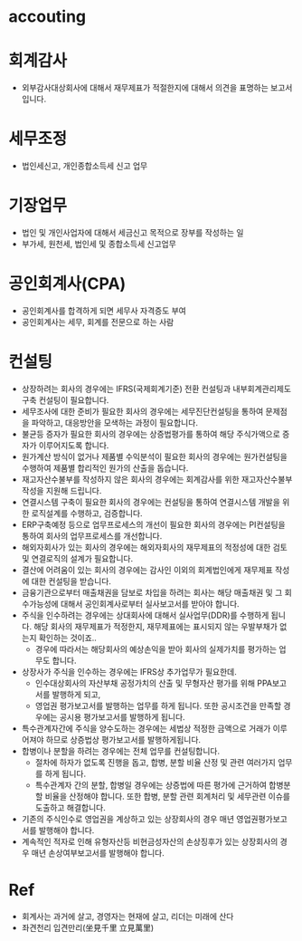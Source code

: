 # accouting

# 회계감사 
- 외부감사대상회사에 대해서 재무제표가 적절한지에 대해서 의견을 표명하는 보고서입니다.

# 세무조정 
- 법인세신고, 개인종합소득세 신고 업무

# 기장업무
- 법인 및 개인사업자에 대해서 세금신고 목적으로 장부를 작성하는 일
- 부가세, 원천세, 법인세 및 종합소득세 신고업무

# 공인회계사(CPA)
- 공인회계사를 합격하게 되면 세무사 자격증도 부여
- 공인회계사는 세무, 회계를 전문으로 하는 사람

# 컨설팅
- 상장하려는 회사의 경우에는 IFRS(국제회계기준) 전환 컨설팅과 내부회계관리제도 구축 컨설팅이 필요합니다.
- 세무조사에 대한 준비가 필요한 회사의 경우에는 세무진단컨설팅을 통하여 문제점을 파악하고, 대응방안을 모색하는 과정이 필요합니다.
- 불균등 증자가 필요한 회사의 경우에는 상증법평가를 통하여 해당 주식가액으로 증자가 이루어지도록 합니다.
- 원가계산 방식이 없거나 제품별 수익분석이 필요한 회사의 경우에는 원가컨설팅을 수행하여 제품별 합리적인 원가의 산출을 돕습니다.
- 재고자산수불부를 작성하지 않은 회사의 경우에는 회계감사를 위한 재고자산수불부 작성을 지원해 드립니다.
- 연결시스템 구축이 필요한 회사의 경우에는 컨설팅을 통하여 연결시스템 개발을 위한 로직설계를 수행하고, 검증합니다.
- ERP구축예정 등으로 업무프로세스의 개선이 필요한 회사의 경우에는 PI컨설팅을 통하여 회사의 업무프로세스를 개선합니다.
- 해외자회사가 있는 회사의 경우에는 해외자회사의 재무제표의 적정성에 대한 검토 및 연결로직의 설계가 필요합니다.
- 결산에 어려움이 있는 회사의 경우에는 감사인 이외의 회계법인에게 재무제표 작성에 대한 컨설팅을 받습니다.
- 금융기관으로부터 매출채권을 담보로 차입을 하려는 회사는 해당 매출채권 및 그 회수가능성에 대해서 공인회계사로부터 실사보고서를 받아야 합니다.
- 주식을 인수하려는 경우에는 상대회사에 대해서 실사업무(DDR)를 수행하게 됩니다. 해당 회사의 재무제표가 적정한지, 재무제표에는 표시되지 않는 우발부채가 없는지 확인하는 것이죠.. 
  - 경우에 따라서는 해당회사의 예상손익을 받아 회사의 실제가치를 평가하는 업무도 합니다.
- 상장사가 주식을 인수하는 경우에는 IFRS상 추가업무가 필요한데. 
  - 인수대상회사의 자산부채 공정가치의 산출 및 무형자산 평가를 위해 PPA보고서를 발행하게 되고, 
  - 영업권 평가보고서를 발행하는 업무를 하게 됩니다. 또한 공시조건을 만족할 경우에는 공시용 평가보고서를 발행하게 됩니다.
- 특수관계자간에 주식을 양수도하는 경우에는 세법상 적정한 금액으로 거래가 이루어져야 하므로 상증법상 평가보고서를 발행하게됩니다.
- 합병이나 분할을 하려는 경우에는 전체 업무를 컨설팅합니다. 
  - 절차에 하자가 없도록 진행을 돕고, 합병, 분할 비율 산정 및 관련 여러가지 업무를 하게 됩니다. 
  - 특수관계자 간의 분할, 합병일 경우에는 상증법에 따른 평가에 근거하여 합병분할 비율을 산정해야 합니다. 또한 합병, 분할 관련 회계처리 및 세무관련 이슈를 도출하고 해결합니다.
- 기존의 주식인수로 영업권을 계상하고 있는 상장회사의 경우 매년 영업권평가보고서를 발행해야 합니다.
- 계속적인 적자로 인해 유형자산등 비현금성자산의 손상징후가 있는 상장회사의 경우 매년 손상여부보고서를 발행해야 합니다.

# Ref 
- 회계사는 과거에 살고, 경영자는 현재에 살고, 리더는 미래에 산다
- 좌견천리 입견만리(坐見千里 立見萬里)
